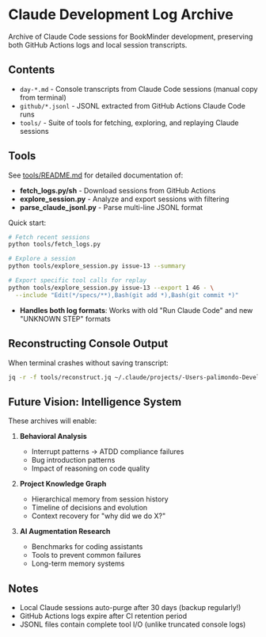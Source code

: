 # Claude Development Log Archive

Archive of Claude Code sessions for BookMinder development, preserving both GitHub Actions logs and local session transcripts.

## Contents

- `day-*.md` - Console transcripts from Claude Code sessions (manual copy from terminal)
- `github/*.jsonl` - JSONL extracted from GitHub Actions Claude Code runs
- `tools/` - Suite of tools for fetching, exploring, and replaying Claude sessions

## Tools

See [tools/README.md](tools/README.md) for detailed documentation of:
- **fetch_logs.py/sh** - Download sessions from GitHub Actions
- **explore_session.py** - Analyze and export sessions with filtering
- **parse_claude_jsonl.py** - Parse multi-line JSONL format

Quick start:
```bash
# Fetch recent sessions
python tools/fetch_logs.py

# Explore a session
python tools/explore_session.py issue-13 --summary

# Export specific tool calls for replay
python tools/explore_session.py issue-13 --export 1 46 - \
  --include "Edit(*/specs/**),Bash(git add *),Bash(git commit *)"
```
- **Handles both log formats**: Works with old "Run Claude Code" and new "UNKNOWN STEP" formats

## Reconstructing Console Output

When terminal crashes without saving transcript:
```bash
jq -r -f tools/reconstruct.jq ~/.claude/projects/-Users-palimondo-Developer-BookMinder/SESSION_ID.jsonl
```

## Future Vision: Intelligence System

These archives will enable:

1. **Behavioral Analysis**
   - Interrupt patterns → ATDD compliance failures
   - Bug introduction patterns
   - Impact of reasoning on code quality

2. **Project Knowledge Graph**
   - Hierarchical memory from session history
   - Timeline of decisions and evolution
   - Context recovery for "why did we do X?"

3. **AI Augmentation Research**
   - Benchmarks for coding assistants
   - Tools to prevent common failures
   - Long-term memory systems

## Notes

- Local Claude sessions auto-purge after 30 days (backup regularly!)
- GitHub Actions logs expire after CI retention period
- JSONL files contain complete tool I/O (unlike truncated console logs)